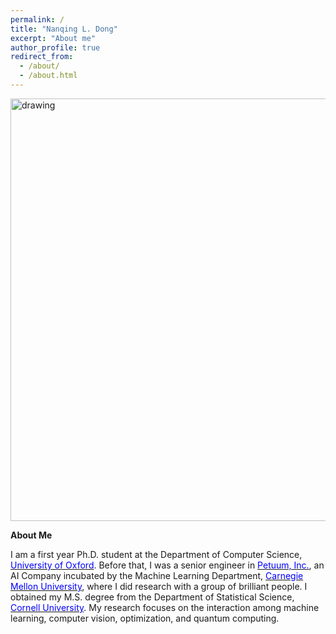 ```yaml
---
permalink: /
title: "Nanqing L. Dong"
excerpt: "About me"
author_profile: true
redirect_from: 
  - /about/
  - /about.html
---
```


<img src="https://leonndong.github.io/images/bg.png" alt="drawing" width="676px"/>  

**About Me**

I am a first year Ph.D. student at the Department of Computer Science, [<span style="color:blue">University of Oxford</span>](http://www.cs.ox.ac.uk). Before that, I was a senior engineer in [<span style="color:blue">Petuum, Inc.</span>](http://www.petuum.com), an AI Company incubated by the Machine Learning Department, [<span style="color:blue">Carnegie Mellon University</span>](https://www.ml.cmu.edu), where I did research with a group of brilliant people. I obtained my M.S. degree from the Department of Statistical Science, [<span style="color:blue">Cornell University</span>](https://stat.cornell.edu).
My research focuses on the interaction among machine learning, computer vision, optimization, and quantum computing. 

